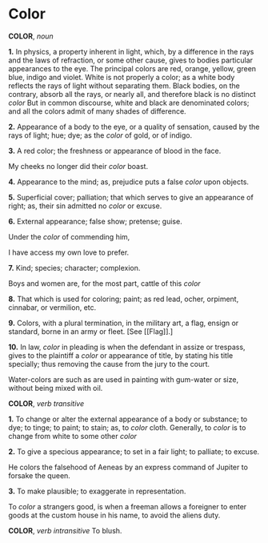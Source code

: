 # Color

**COLOR**, _noun_

**1.** In physics, a property inherent in light, which, by a difference in the rays and the laws of refraction, or some other cause, gives to bodies particular appearances to the eye. The principal colors are red, orange, yellow, green blue, indigo and violet. White is not properly a color; as a white body reflects the rays of light without separating them. Black bodies, on the contrary, absorb all the rays, or nearly all, and therefore black is no distinct _color_ But in common discourse, white and black are denominated colors; and all the colors admit of many shades of difference.

**2.** Appearance of a body to the eye, or a quality of sensation, caused by the rays of light; hue; dye; as the _color_ of gold, or of indigo.

**3.** A red color; the freshness or appearance of blood in the face.

My cheeks no longer did their _color_ boast.

**4.** Appearance to the mind; as, prejudice puts a false _color_ upon objects.

**5.** Superficial cover; palliation; that which serves to give an appearance of right; as, their sin admitted no _color_ or excuse.

**6.** External appearance; false show; pretense; guise.

Under the _color_ of commending him,

I have access my own love to prefer.

**7.** Kind; species; character; complexion.

Boys and women are, for the most part, cattle of this _color_

**8.** That which is used for coloring; paint; as red lead, ocher, orpiment, cinnabar, or vermilion, etc.

**9.** Colors, with a plural termination, in the military art, a flag, ensign or standard, borne in an army or fleet. \[See [[Flag]].\]

**10.** In law, _color_ in pleading is when the defendant in assize or trespass, gives to the plaintiff a _color_ or appearance of title, by stating his title specially; thus removing the cause from the jury to the court.

Water-colors are such as are used in painting with gum-water or size, without being mixed with oil.

**COLOR**, _verb transitive_

**1.** To change or alter the external appearance of a body or substance; to dye; to tinge; to paint; to stain; as, to _color_ cloth. Generally, to _color_ is to change from white to some other _color_

**2.** To give a specious appearance; to set in a fair light; to palliate; to excuse.

He colors the falsehood of Aeneas by an express command of Jupiter to forsake the queen.

**3.** To make plausible; to exaggerate in representation.

To _color_ a strangers good, is when a freeman allows a foreigner to enter goods at the custom house in his name, to avoid the aliens duty.

**COLOR**, _verb intransitive_ To blush.